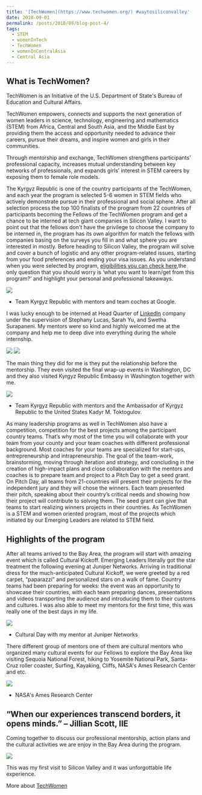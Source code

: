 ```yaml
---
title: '[TechWomen](https://www.techwomen.org/) #waytosiliconvalley'
date: 2018-09-01
permalink: /posts/2018/09/blog-post-4/
tags:
  - STEM
  - womenInTech
  - TechWomen
  - womenInCentralAsia
  - Central Asia
---
```


What is TechWomen?
------

TechWomen is an Initiative of the U.S. Department of State's Bureau of Education and Cultural Affairs.

TechWomen empowers, connects and supports the next generation of women leaders in science, technology, engineering and mathematics (STEM) from Africa, Central and South Asia, and the Middle East by providing them the access and opportunity needed to advance their careers, pursue their dreams, and inspire women and girls in their communities.

Through mentorship and exchange, TechWomen strengthens participants’ professional capacity, increases mutual understanding between key networks of professionals, and expands girls’ interest in STEM careers by exposing them to female role models.

The Kyrgyz Republic is one of the country participants of the TechWomen, and each year the program is selected 5-6 women in STEM fields who actively demonstrate pursue in their professional and social sphere. After all selection process the top 100 finalists of the program from 22 countries of participants becoming the Fellows of the TechWomen program and get a chance to be interned at tech giant companies in Silicon Valley. I want to point out that the fellows don't have the privilege to choose the company to be interned in, the program has its own algorithm for match the fellows with companies basing on the surveys you fill in and what sphere you are interested in mostly. Before heading to Silicon Valley, the program will solve and cover a bunch of logistic and any other program-related issues, starting from your food preferences and ending your visa issues. 
As you understand when you were selected by program, [eligibilities you can check here](https://www.techwomen.org/participants/eligibility-and-application),the only question that you should worry is ‘what you want to learn/get from this program?’ and highlight your personal and professional takeaways.

![](/files/TechWomen1.png)
* Team Kyrgyz Republic with mentors and team coches at Google.

I was lucky enough to be interned at Head Quarter of [LinkedIn](https://www.linkedin.com/feed/) company under the supervision of Stephany Lucas, Sarah Yu, and Swetha Surapaneni. My mentors were so kind and highly welcomed me at the company and help me to deep dive into everything during the whole internship. 

![](/files/TechWomen5.png)
![](/files/TechWomen9.png)

The main thing they did for me is they put the relationship before the mentorship. They even visited the final wrap-up events in Washington, DC and they also visited Kyrgyz Republic Embassy in Washington together with me.

![](/files/TechWomen2.png)
* Team Kyrgyz Republic with mentors and the Ambassador of Kyrgyz Republic to the United States Kadyr M. Toktogulov.


As many leadership programs as well in TechWomen also have a competition, competition for the best projects among the participant country teams.  That’s why most of the time you will collaborate with your team from your county and your team coaches with different professional background. Most coaches for your teams are specialized for start-ups, entrepreneurship and intrapreneurship. The goal of the team-work, brainstorming, moving through iteration and strategy, and concluding in the creation of high-impact plans and close collaboration with the mentors and coaches is to prepare team and project to a Pitch Day to get a seed grant. On Pitch Day, all teams from 21-countries will present their projects for the independent jury and they will chose the winners. Each team presented their pitch, speaking about their country’s critical needs and showing how their project will contribute to solving them. The seed grant can give that teams to start realizing winners projects in their countries. As TechWomen is a STEM and women oriented program, most of the projects which initiated by our Emerging Leaders are related to STEM field. 

Highlights of the program
------

After all teams arrived to the Bay Area, the program will start with amazing event which is called Cultural Kickoff. Emerging Leaders literally got the star treatment the following evening at Juniper Networks.  Arriving in traditional dress for the much-anticipated Cultural Kickoff, we were greeted by a red carpet, “paparazzi” and personalized stars on a walk of fame. Country teams had been preparing for weeks: the event was an opportunity to showcase their countries, with each team preparing dances, presentations and videos transporting the audience and introducing them to their customs and cultures. I was also able to meet my mentors for the first time, this was really one of the best days in my life. 

![](/files/TechWomen3.png)
 * Cultural Day with my mentor at Juniper Networks


There different group of mentors one of them are cultural mentors who organized many cultural events for our Fellows to explore the Bay Area like visiting Sequoia National Forest, hiking to Yosemite National Park, Santa-Cruz roller coaster, Surfing, Kayaking, Cliffs, NASA's Ames Research Center and etc.

![](/files/TechWomen6.png)
* NASA's Ames Research Center



“When our experiences transcend borders, it opens minds.” – Jillian Scott, IIE
------

Coming together to discuss our professional mentorship, action plans and the cultural activities we are enjoy in the Bay Area during the program.

![](/files/TechWomen4.png)

This was my first visit to Silicon Valley and it was unforgottable life experience.

More about [TechWomen](https://www.techwomen.org/)
